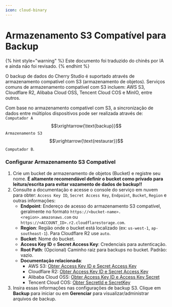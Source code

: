 ```yaml
---
icon: cloud-binary
---
```

# Armazenamento S3 Compatível para Backup


{% hint style="warning" %}
Este documento foi traduzido do chinês por IA e ainda não foi revisado.
{% endhint %}




O backup de dados do Cherry Studio é suportado através de armazenamento compatível com S3 (armazenamento de objetos). Serviços comuns de armazenamento compatível com S3 incluem: AWS S3, Cloudflare R2, Alibaba Cloud OSS, Tencent Cloud COS e MinIO, entre outros.

Com base no armazenamento compatível com S3, a sincronização de dados entre múltiplos dispositivos pode ser realizada através de: `Computador A` $$\xrightarrow{\text{backup}}$$ `Armazenamento S3` $$\xrightarrow{\text{restaurar}}$$ `Computador B`.

### Configurar Armazenamento S3 Compatível

1.  Crie um bucket de armazenamento de objetos (Bucket) e registre seu nome. **É altamente recomendável definir o bucket como privado para leitura/escrita para evitar vazamento de dados de backup!!**
2.  Consulte a documentação e acesse o console do serviço em nuvem para obter:
    `Access Key ID`, `Secret Access Key`, `Endpoint`, `Bucket`, `Region` e outras informações:
    - **Endpoint**: Endereço de acesso do armazenamento S3 compatível, geralmente no formato `https://<bucket-name>.<region>.amazonaws.com` ou `https://<ACCOUNT_ID>.r2.cloudflarestorage.com`.
    - **Region**: Região onde o bucket está localizado (ex: `us-west-1`, `ap-southeast-1`). Para Cloudflare R2 use `auto`.
    - **Bucket**: Nome do bucket.
    - **Access Key ID** e **Secret Access Key**: Credenciais para autenticação.
    - **Root Path**: (Opcional) Caminho raiz para backups no bucket. Padrão: vazio.
    - **Documentação relacionada**:
      - AWS S3: [Obter Access Key ID e Secret Access Key](https://docs.aws.amazon.com/zh_cn/IAM/latest/UserGuide/id_credentials_access-keys.html)
      - Cloudflare R2: [Obter Access Key ID e Secret Access Key](https://developers.cloudflare.com/r2/api/tokens/)
      - Alibaba Cloud OSS: [Obter Access Key ID e Access Key Secret](https://help.aliyun.com/zh/oss/developer-reference/use-amazon-s3-sdks-to-access-oss#306596478ed3r)
      - Tencent Cloud COS: [Obter SecretId e SecretKey](https://cloud.tencent.com/document/product/436/37421)
3.  Insira essas informações nas configurações de backup S3. Clique em **Backup** para iniciar ou em **Gerenciar** para visualizar/administrar arquivos de backup.